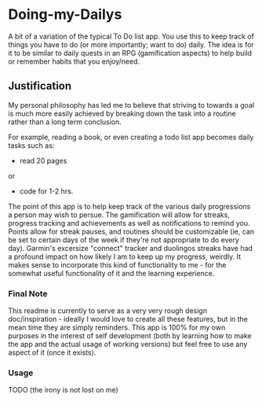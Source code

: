 # Doing-my-Dailys
A bit of a variation of the typical To Do list app.  You use this to keep track of things you have to do (or more importantly; want to do) daily.  The idea is for it to be similar to daily quests in an RPG (gamification aspects) to help build or remember habits that you enjoy/need.

## Justification
My personal philosophy has led me to believe that striving to towards a goal is much more easily achieved by breaking down the task into a routine rather than a long term conclusion. 

For example, reading a book, or even creating a todo list app becomes daily tasks such as:
- read 20 pages

or
- code for 1-2 hrs.

The point of this app is to help keep track of the various daily progressions a person may wish to persue.
The gamification will allow for streaks, progress tracking and achievements as well as notifications to remind you.
Points allow for streak pauses, and routines should be customizable (ie, can be set to certain days of the week if they're not appropriate to do every day).  Garmin's excersize "connect" tracker and duolingos streaks have had a profound impact on how likely I am to keep up my progress, weirdly. It makes sense to incorporate this kind of functionality to me - for the somewhat useful functionality of it and the learning experience.


### Final Note
This readme is currently to serve as a very very rough design doc/inspiration - ideally I would love to create all these features, but in the mean time they are simply reminders. This app is 100% for my own purposes in the interest of self development (both by learning how to make the app and the actual usage of working versions) but feel free to use any aspect of it (once it exists).


### Usage
TODO (the irony is not lost on me)
